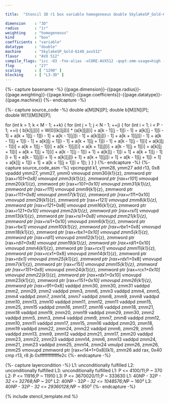 ```yaml
---

title:  "Stencil 3D r1 box variable homogeneous double SkylakeSP_Gold-6148_512"

dimension    : "3D"
radius       : "1r"
weighting    : "homogeneous"
kind         : "box"
coefficients : "variable"
datatype     : "double"
machine      : "SkylakeSP_Gold-6148_avx512"
flavor       : "AVX 512"
compile_flags: "icc -O3 -fno-alias -xCORE-AVX512 -qopt-zmm-usage=high -qopenmp -DLIKWID_PERFMON -Ilikwid-4.3.2/include -Llikwid-4.3.2/lib -Iheaders/dummy.c stencil_compilable.c -o stencil -llikwid"
flop         : "27"
scaling      : [ "1290" ]
blocking     : [ "L3-3D" ]
---
```


{%- capture basename -%}
{{page.dimension}}-{{page.radius}}-{{page.weighting}}-{{page.kind}}-{{page.coefficients}}-{{page.datatype}}-{{page.machine}}
{%- endcapture -%}

{%- capture source_code -%}
double a[M][N][P];
double b[M][N][P];
double W[1][M][N][P];

for (int k = 1; k < M - 1; ++k) {
  for (int j = 1; j < N - 1; ++j) {
    for (int i = 1; i < P - 1; ++i) {
      b[k][j][i] =
          W[0][k][j][i] *
          (a[k][j][i] + a[k - 1][j - 1][i - 1] + a[k][j - 1][i - 1] +
           a[k + 1][j - 1][i - 1] + a[k - 1][j][i - 1] +
           a[k][j][i - 1] + a[k + 1][j][i - 1] +
           a[k - 1][j + 1][i - 1] + a[k][j + 1][i - 1] +
           a[k + 1][j + 1][i - 1] + a[k - 1][j - 1][i] +
           a[k][j - 1][i] + a[k + 1][j - 1][i] + a[k - 1][j][i] +
           a[k + 1][j][i] + a[k - 1][j + 1][i] + a[k][j + 1][i] +
           a[k + 1][j + 1][i] + a[k - 1][j - 1][i + 1] +
           a[k][j - 1][i + 1] + a[k + 1][j - 1][i + 1] +
           a[k - 1][j][i + 1] + a[k][j][i + 1] + a[k + 1][j][i + 1] +
           a[k - 1][j + 1][i + 1] + a[k][j + 1][i + 1] +
           a[k + 1][j + 1][i + 1]);
    }
  }
}
{%- endcapture -%}
{%- capture source_code_asm -%}
vpcmpgtd k1, ymm28, ymm27
add r13, 0x8
vpaddd ymm27, ymm27, ymm0
vmovupd zmm30{k1}{z}, zmmword ptr [rax+r10*1+0x8]
vmovupd zmm3{k1}{z}, zmmword ptr [rax+r10*1]
vmovupd zmm20{k1}{z}, zmmword ptr [rax+r10*1+0x10]
vmovupd zmm31{k1}{z}, zmmword ptr [rax+r11*1]
vmovupd zmm9{k1}{z}, zmmword ptr [rax+r11*1+0x8]
vmovupd zmm17{k1}{z}, zmmword ptr [rax+r11*1+0x10]
vmovupd zmm29{k1}{z}, zmmword ptr [rax+r12*1]
vmovupd zmm8{k1}{z}, zmmword ptr [rax+r12*1+0x8]
vmovupd zmm16{k1}{z}, zmmword ptr [rax+r12*1+0x10]
vmovupd zmm2{k1}{z}, zmmword ptr [rax+rsi*1]
vmovupd zmm13{k1}{z}, zmmword ptr [rax+rsi*1+0x8]
vmovupd zmm21{k1}{z}, zmmword ptr [rax+rsi*1+0x10]
vmovupd zmm6{k1}{z}, zmmword ptr [rax+rbx*1]
vmovupd zmm10{k1}{z}, zmmword ptr [rax+rbx*1+0x8]
vmovupd zmm18{k1}{z}, zmmword ptr [rax+rbx*1+0x10]
vmovupd zmm5{k1}{z}, zmmword ptr [rax+rdi*1]
vmovupd zmm12{k1}{z}, zmmword ptr [rax+rdi*1+0x8]
vmovupd zmm19{k1}{z}, zmmword ptr [rax+rdi*1+0x10]
vmovupd zmm4{k1}{z}, zmmword ptr [rax+rcx*1]
vmovupd zmm11{k1}{z}, zmmword ptr [rax+rcx*1+0x8]
vmovupd zmm14{k1}{z}, zmmword ptr [rax+rdx*1]
vmovupd zmm25{k1}{z}, zmmword ptr [rax+rdx*1+0x8]
vmovupd zmm7{k1}{z}, zmmword ptr [rax+r15*1]
vmovupd zmm15{k1}{z}, zmmword ptr [rax+r15*1+0x8]
vmovupd zmm24{k1}{z}, zmmword ptr [rax+rcx*1+0x10]
vmovupd zmm22{k1}{z}, zmmword ptr [rax+rdx*1+0x10]
vmovupd zmm23{k1}{z}, zmmword ptr [rax+r15*1+0x10]
vmovupd zmm26{k1}{z}, zmmword ptr [rax+r9*1+0x8]
vaddpd zmm30, zmm30, zmm31
vaddpd zmm2, zmm29, zmm2
vaddpd zmm3, zmm6, zmm3
vaddpd zmm4, zmm5, zmm4
vaddpd zmm7, zmm14, zmm7
vaddpd zmm8, zmm9, zmm8
vaddpd zmm10, zmm13, zmm10
vaddpd zmm11, zmm12, zmm11
vaddpd zmm15, zmm25, zmm15
vaddpd zmm16, zmm17, zmm16
vaddpd zmm18, zmm21, zmm18
vaddpd zmm19, zmm20, zmm19
vaddpd zmm29, zmm30, zmm2
vaddpd zmm5, zmm3, zmm4
vaddpd zmm9, zmm7, zmm8
vaddpd zmm12, zmm10, zmm11
vaddpd zmm17, zmm15, zmm16
vaddpd zmm20, zmm18, zmm19
vaddpd zmm22, zmm24, zmm22
vaddpd zmm6, zmm29, zmm5
vaddpd zmm13, zmm9, zmm12
vaddpd zmm21, zmm17, zmm20
vaddpd zmm23, zmm22, zmm23
vaddpd zmm14, zmm6, zmm13
vaddpd zmm24, zmm21, zmm23
vaddpd zmm25, zmm14, zmm24
vmulpd zmm26, zmm26, zmm25
vmovupd zmmword ptr [rax+r14*1+0x8]{k1}, zmm26
add rax, 0x40
cmp r13, r8
jb 0xfffffffffffffe2c
{%- endcapture -%}

{%- capture layercondition -%}
L1: unconditionally fulfilled
L2: unconditionally fulfilled
L3: unconditionally fulfilled
L1: P <= 4100/11;P ~ 370
L2: P <= 11916;P ~ 11910
L3: P <= 3670020/11;P ~ 333630
L1: 40*N*P - 32*P - 32 <= 32768;N*P ~ 20²
L2: 40*N*P - 32*P - 32 <= 1048576;N*P ~ 160²
L3: 40*N*P - 32*P - 32 <= 29360128;N*P ~ 850²
{%- endcapture -%}

{% include stencil_template.md %}
